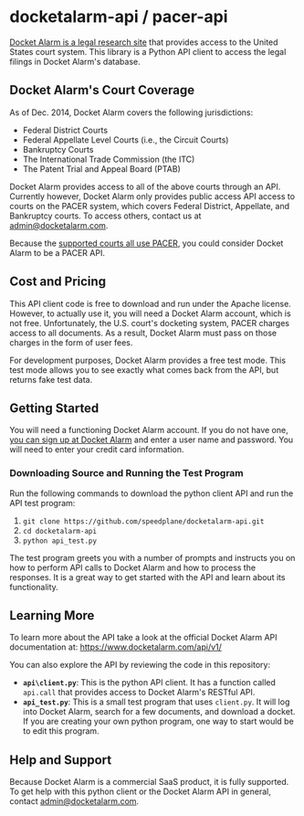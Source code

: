 docketalarm-api / pacer-api
===============

[Docket Alarm is a legal research site](www.docketalarm.com) that provides
access to the United States court system. This library is a Python API client 
to access the legal filings in Docket Alarm's database.

## Docket Alarm's Court Coverage
As of Dec. 2014, Docket Alarm covers the following jurisdictions:

* Federal District Courts
* Federal Appellate Level Courts (i.e., the Circuit Courts)
* Bankruptcy Courts
* The International Trade Commission (the ITC)
* The Patent Trial and Appeal Board (PTAB)

Docket Alarm provides access to all of the above courts through an API. 
Currently however, Docket Alarm only provides public access API access to 
courts on the PACER system, which covers Federal District, Appellate, and 
Bankruptcy courts. To access others, contact us at admin@docketalarm.com.

Because the [supported courts all use 
PACER](https://www.docketalarm.com/blog/2014/6/2/The-New-Resource-for-All-Things-PACER/), 
you could consider Docket Alarm to be a PACER API.

## Cost and Pricing
This API client code is free to download and run under the Apache license. 
However, to actually use it, you will need a Docket Alarm account, which is not
free.  Unfortunately, the U.S. court's docketing system, PACER charges access 
to all documents.  As a result, Docket Alarm must pass on those charges in the 
form of user fees.

For development purposes, Docket Alarm provides a free test mode. This test 
mode allows you to see exactly what comes back from the API, but returns fake 
test data.

## Getting Started
You will need a functioning Docket Alarm account. If you do not have one,
[you can sign up at Docket Alarm](https://www.docketalarm.com) and enter a 
user name and password. You will need to enter your credit card information.

### Downloading Source and Running the Test Program
Run the following commands to download the python client API and run the API
test program:

1. `git clone https://github.com/speedplane/docketalarm-api.git`
2. `cd docketalarm-api`
3. `python api_test.py`

The test program greets you with a number of prompts and instructs you on how
to perform API calls to Docket Alarm and how to process the responses. It is
a great way to get started with the API and learn about its functionality.

## Learning More
To learn more about the API take a look at the official Docket Alarm API 
 documentation at: https://www.docketalarm.com/api/v1/

You can also explore the API by reviewing the code in this repository:

* **`api\client.py`**: This is the python API client. It has a function called 
 `api.call` that provides access to Docket Alarm's RESTful API.
* **`api_test.py`**: This is a small test program that uses `client.py`. It will
 log into Docket Alarm, search for a few documents, and download a docket.  If
 you are creating your own python program, one way to start would be to edit 
 this program.
 
## Help and Support
Because Docket Alarm is a commercial SaaS product, it is fully supported. To
get help with this python client or the Docket Alarm API in general, contact
admin@docketalarm.com. 